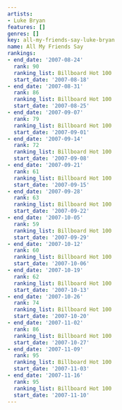 ```yaml
---
artists:
- Luke Bryan
features: []
genres: []
key: all-my-friends-say-luke-bryan
name: All My Friends Say
rankings:
- end_date: '2007-08-24'
  rank: 90
  ranking_list: Billboard Hot 100
  start_date: '2007-08-18'
- end_date: '2007-08-31'
  rank: 86
  ranking_list: Billboard Hot 100
  start_date: '2007-08-25'
- end_date: '2007-09-07'
  rank: 79
  ranking_list: Billboard Hot 100
  start_date: '2007-09-01'
- end_date: '2007-09-14'
  rank: 72
  ranking_list: Billboard Hot 100
  start_date: '2007-09-08'
- end_date: '2007-09-21'
  rank: 61
  ranking_list: Billboard Hot 100
  start_date: '2007-09-15'
- end_date: '2007-09-28'
  rank: 63
  ranking_list: Billboard Hot 100
  start_date: '2007-09-22'
- end_date: '2007-10-05'
  rank: 59
  ranking_list: Billboard Hot 100
  start_date: '2007-09-29'
- end_date: '2007-10-12'
  rank: 60
  ranking_list: Billboard Hot 100
  start_date: '2007-10-06'
- end_date: '2007-10-19'
  rank: 62
  ranking_list: Billboard Hot 100
  start_date: '2007-10-13'
- end_date: '2007-10-26'
  rank: 74
  ranking_list: Billboard Hot 100
  start_date: '2007-10-20'
- end_date: '2007-11-02'
  rank: 86
  ranking_list: Billboard Hot 100
  start_date: '2007-10-27'
- end_date: '2007-11-09'
  rank: 95
  ranking_list: Billboard Hot 100
  start_date: '2007-11-03'
- end_date: '2007-11-16'
  rank: 95
  ranking_list: Billboard Hot 100
  start_date: '2007-11-10'
---
```


